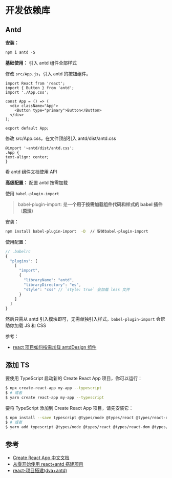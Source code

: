 # 开发依赖库

## Antd

**安装：**

```powerShell
npm i antd -S
```

**基础使用：** 引入 antd 组件全部样式

修改 `src/App.js`，引入 antd 的按钮组件。

```TS
import React from 'react';
import { Button } from 'antd';
import './App.css';

const App = () => (
  <div className="App">
    <Button type="primary">Button</Button>
  </div>
);

export default App;
```

修改 src/App.css，在文件顶部引入 antd/dist/antd.css

```TS
@import '~antd/dist/antd.css';
.App {
text-align: center;
}
```

看 antd 组件文档使用 API

**高级配置：** 配置 antd 按需加载

使用 `babel-plugin-import`

> babel-plugin-import: 是**一个用于按需加载组件代码和样式的 babel 插件**（[原理](https://3x.ant.design/docs/react/getting-started-cn#%E6%8C%89%E9%9C%80%E5%8A%A0%E8%BD%BD))

安装：

```bash
npm install babel-plugin-import  -D  // 安装babel-plugin-import
```

使用配置：

```js
// .babelrc
{
  "plugins": [
    [
      "import",
      {
        "libraryName": "antd",
        "libraryDirectory": "es",
        "style": "css" // `style: true` 会加载 less 文件
      }
    ]
  ]
}

```

然后只需从 antd 引入模块即可，无需单独引入样式。`babel-plugin-import` 会帮助你加载 JS 和 CSS

参考：

- [react 项目如何按需加载 antdDesign 组件](https://blog.csdn.net/qq_24147051/article/details/88318895)


## 添加 TS

要使用 TypeScript 启动新的 Create React App 项目，你可以运行：

```bash
$ npx create-react-app my-app --typescript
$ # 或者
$ yarn create react-app my-app --typescript
```

要将 TypeScript 添加到 Create React App 项目，请先安装它：

```bash
$ npm install --save typescript @types/node @types/react @types/react-dom @types/jest
$ # 或者
$ yarn add typescript @types/node @types/react @types/react-dom @types/jest
```

## 参考

- [Create React App 中文文档](https://www.html.cn/create-react-app/)
- [从零开始使用 react+antd 搭建项目](https://www.cnblogs.com/marvey/p/13127271.html)
- [react-项目搭建(dva+antd)](https://segmentfault.com/a/1190000016606938)
